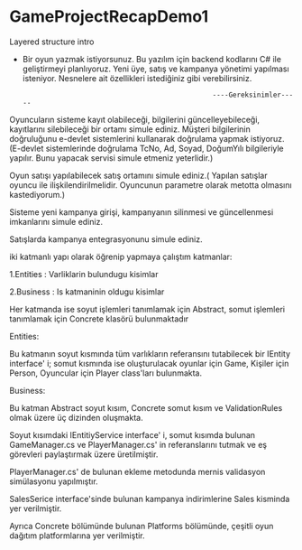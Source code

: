 # GameProjectRecapDemo1
Layered structure intro

* Bir oyun yazmak istiyorsunuz. Bu yazılım için backend kodlarını C# ile geliştirmeyi planlıyoruz. Yeni üye, satış ve kampanya yönetimi yapılması isteniyor. Nesnelere ait özellikleri istediğiniz gibi verebilirsiniz.

                                                     ----Gereksinimler-----

Oyuncuların sisteme kayıt olabileceği, bilgilerini güncelleyebileceği, kayıtlarını silebileceği bir ortamı simule ediniz. Müşteri bilgilerinin doğruluğunu e-devlet sistemlerini kullanarak doğrulama yapmak istiyoruz. (E-devlet sistemlerinde doğrulama TcNo, Ad, Soyad, DoğumYılı bilgileriyle yapılır. Bunu yapacak servisi simule etmeniz yeterlidir.)

Oyun satışı yapılabilecek satış ortamını simule ediniz.( Yapılan satışlar oyuncu ile ilişkilendirilmelidir. Oyuncunun parametre olarak metotta olmasını kastediyorum.)

Sisteme yeni kampanya girişi, kampanyanın silinmesi ve güncellenmesi imkanlarını simule ediniz.

Satışlarda kampanya entegrasyonunu simule ediniz.

iki katmanlı yapı olarak öğrenip yapmaya çalıştım 
katmanlar:

1.Entities : Varliklarin bulundugu kisimlar

2.Business : Is katmaninin oldugu kisimlar

Her katmanda ise soyut işlemleri tanımlamak için Abstract, somut işlemleri tanımlamak için Concrete klasörü bulunmaktadır

Entities:

Bu katmanın soyut kısmında tüm varlıkların referansını tutabilecek bir IEntity interface' i; somut kısmında ise oluşturulacak oyunlar için Game, Kişiler için Person, Oyuncular için Player class'ları bulunmakta.

Business:

Bu katman Abstract soyut kısım, Concrete somut kısım ve ValidationRules olmak üzere üç dizinden oluşmakta.

Soyut kısımdaki IEntitiyService interface' i, somut kısımda bulunan GameManager.cs ve PlayerManager.cs' in referanslarını tutmak ve eş görevleri paylaştırmak üzere üretilmiştir.

PlayerManager.cs' de bulunan ekleme metodunda mernis validasyon simülasyonu yapılmıştır.

 SalesSerice interface'sinde bulunan kampanya indirimlerine Sales kisminda yer verilmiştir.

Ayrıca Concrete bölümünde bulunan Platforms bölümünde, çeşitli oyun dağıtım platformlarına yer verilmiştir.
